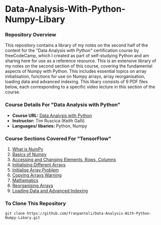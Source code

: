 # Data-Analysis-With-Python-Numpy-Libary
### Repository Overview 
This repository contains a library of my notes on the second half of the content for the "Data Analysis with Python" certification course by freeCodeCamp, which I created as part of self-studying Python and am sharing here for use as a reference resource. This is an extensive library of my notes on the second section of this course, covering the fundamental aspects of Numpy with Python. This includes essential topics on array initialisation, functions for use on Numpy arrays, array reorganisation, loading data and advanced indexing. This libary consists of 9 PDF files below, each corresponding to a specific video lecture in this section of the course. 

### Course Details For "Data Analysis with Python"
- **Course URL:** [Data Analysis with Python](https://www.freecodecamp.org/learn/data-analysis-with-python)
- **Instructor:** Tim Ruscica (Keith Galli)
- **Languages/ libaries:** Python, Numpy
  
### Course Sections Covered For "TensorFlow"
1. [What is NumPy](https://github.com/franpanteli/Data-Analysis-With-Python-Numpy-Libary/blob/main/Data-Analysis-With-Python-Numpy-Libary/1%20What%20is%20NumPy.pdf)
2. [Basics of Numpy](https://github.com/franpanteli/Data-Analysis-With-Python-Numpy-Libary/blob/main/Data-Analysis-With-Python-Numpy-Libary/2%20Basics%20of%20Numpy.pdf)
3. [Accessing and Changing Elements, Rows, Columns](https://github.com/franpanteli/Data-Analysis-With-Python-Numpy-Libary/blob/main/Data-Analysis-With-Python-Numpy-Libary/3%20Accessing%20and%20Changing%20Elements%2C%20Rows%2C%20Columns.pdf)
4. [Initialising Different Arrays](https://github.com/franpanteli/Data-Analysis-With-Python-Numpy-Libary/blob/main/Data-Analysis-With-Python-Numpy-Libary/4%20Initialising%20Different%20Arrays.pdf)
5. [Initialise Array Problem](https://github.com/franpanteli/Data-Analysis-With-Python-Numpy-Libary/blob/main/Data-Analysis-With-Python-Numpy-Libary/5%20Initialise%20Array%20Problem.pdf)
6. [Copying Arrays Warning](https://github.com/franpanteli/Data-Analysis-With-Python-Numpy-Libary/blob/main/Data-Analysis-With-Python-Numpy-Libary/6%20Copying%20Arrays%20Warning.pdf)
7. [Mathematics](https://github.com/franpanteli/Data-Analysis-With-Python-Numpy-Libary/blob/main/Data-Analysis-With-Python-Numpy-Libary/7%20Mathematics.pdf)
8. [Reorganising Arrays](https://github.com/franpanteli/Data-Analysis-With-Python-Numpy-Libary/blob/main/Data-Analysis-With-Python-Numpy-Libary/8%20Reorganising%20Arrays.pdf)
9. [Loading Data and Advanced Indexing](https://github.com/franpanteli/Data-Analysis-With-Python-Numpy-Libary/blob/main/Data-Analysis-With-Python-Numpy-Libary/9%20Loading%20Data%20and%20Advanced%20Indexing.pdf)

### To Clone This Repository
```
git clone https://github.com/franpanteli/Data-Analysis-With-Python-Numpy-Libary.git
```
